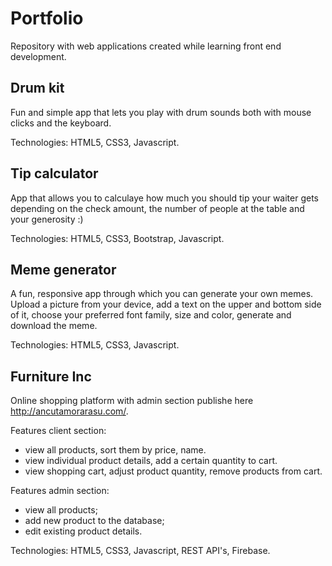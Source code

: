 # Portfolio

Repository with web applications created while learning front end development.

## Drum kit
Fun and simple app that lets you play with drum sounds both with mouse clicks and the keyboard.

Technologies: HTML5, CSS3, Javascript.

## Tip calculator
App that allows you to calculaye how much you should tip your waiter gets depending on the check amount, the number of people at the table and your generosity :)

Technologies: HTML5, CSS3, Bootstrap, Javascript.

## Meme generator
A fun, responsive app through which you can generate your own memes. Upload a picture from your device, add a text on the upper and bottom side of it, choose your preferred font family, size and color, generate and download the meme. 

Technologies: HTML5, CSS3, Javascript.
 
 ## Furniture Inc
 Online shopping platform with admin section publishe here http://ancutamorarasu.com/. 

 Features client section: 
 - view all products, sort them by price, name.
 - view individual product details, add a certain quantity to cart.
 - view shopping cart, adjust product quantity, remove products from cart.
 
Features admin section:
- view all products;
- add new product to the database;
- edit existing product details.

Technologies: HTML5, CSS3, Javascript, REST API's, Firebase.
